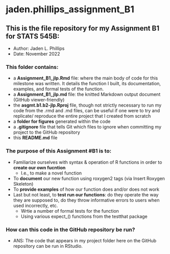 # jaden.phillips_assignment_B1
## This is the file repository for my **Assignment B1** for **STATS 545B**:
- Author: Jaden L. Phillips
- Date: November 2022


### This folder contains:
- a **Assignment_B1_jlp.Rmd** file: where the main body of code for this milestone was written. It details the function I built, its documentation, examples, and formal tests of the function.
- a **Assignment_B1_jlp.md** file: the knitted Markdown output document (GitHub viewer-friendly)
- the **asgmt.b1.b2-jlp.Rproj** file, though not strictly necessary to run my code from the .rmd and .md files, can be useful if one were to try and replicate/ reproduce the entire project that I created from scratch
- a **folder for figures** generated within the code
- a **.gitignore** file that tells Git which files to ignore when committing my project to the GitHub repository
- this **README.md** file


### The purpose of this Assignment #B1 is to:
- Familiarize ourselves with syntax & operation of R functions in order to **create our own fucntion**
   - I.e., to make a novel function
- To **document** our new function using roxygen2 tags (via Insert Roxygen Skeleton)
- To **provide examples** of how our function does and/or does not work
- Last but not least, to **test run our functions**: do they operate the way they are supposed to, do they throw informative errors to users when used incorrectly, etc.
    - Wrtie a number of formal tests for the function
    - Using various expect_() functions from the testthat package 

### How can this code in the GitHub repository be run?
- ANS: The code that appears in my project folder here on the GitHub repository can be run in RStudio.
